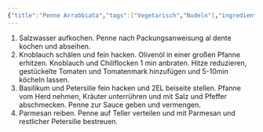 ```yaml
---
{"title":"Penne Arrabbiata","tags":["Vegetarisch","Nudeln"],"ingredients":["450g Penne","3EL Olivenöl","2 Knoblauchzehen","2TL Chiliflocken","800g gestückelte Tomaten","2EL Tomatenmark","1/2 Bund Petersilie","1/3 Bund Basilikum","100g Parmesan","Salz, Pfeffer"]}
---
```


1. Salzwasser aufkochen. Penne nach Packungsanweisung al dente kochen und abseihen.
2. Knoblauch schälen und fein hacken. Olivenöl in einer großen Pfanne erhitzen. Knoblauch und Chiliflocken 1 min anbraten. Hitze reduzieren, gestückelte Tomaten und Tomatenmark hinzufügen und 5-10min köcheln lassen.
3. Basilikum und Petersilie fein hacken und 2EL beiseite stellen. Pfanne vom Herd nehmen, Kräuter unterrühren und mit Salz und Pfeffer abschmecken. Penne zur Sauce geben und vermengen.
4. Parmesan reiben. Penne auf Teller verteilen und mit Parmesan und restlicher Petersilie bestreuen.
